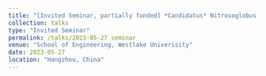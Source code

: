 ```yaml
---
title: "[Invited Seminar, partially funded] *Candidatus* Nitrosoglobus, the next ‘anammox’?"
collection: talks
type: "Invited Seminar"
permalink: /talks/2023-05-27 seminar
venue: "School of Engineering, Westlake Univerisity"
date: 2023-05-27
location: "Hangzhou, China"
---
```



